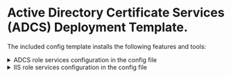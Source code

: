 # Active Directory Certificate Services (ADCS) Deployment Template.

The included config template installs the following features and tools:

<details>
    <summary>ADCS role services configuration in the config file</summary>

* [X] Certification Authority
* [ ] Certificate Enrollment Policy Web Service
* [ ] Certificate Enrollment Web Service
* [X] Certitication Authority Web Enrollment
* [ ] Network Device Enrollment Service
* [ ] Online Responder

</details>

<details>
    <summary>IIS role services configuration in the config file</summary>

* [X] Web Server
    * Common HTTP Features
        * [X] Default Document
        * [X] Directory Browsing
        * [X] HTTP Errors
        * [X] Static Content
        * [X] HTTP Redirection
        * [ ] WebDAV Publishing
    * Health and Diagnostics
        * [X] HTTP Logging
        * [ ] Custom Logging
        * [X] Logging Tools
        * [ ] ODBC Logging
        * [X] Request Monitor
        * [X] Tracing
    * Performance
        * [X] Static Content Compression
        * [ ] Dynamic Content Compression
    * Security
        * [X] Request Filtering
        * [ ] Basic Authentication
        * [ ] Centralized SSL Certificate Support
        * [ ] Client Certificate Mapping Authentication
        * [ ] Digest Authentication
        * [ ] IIS Client Certificate Mapping Authentication
        * [X] IP and Domain Restrictions
        * [X] URL Authentication
        * [X] Windows Authentication
    * Application Development
        * [ ] .NET Extensibility 3.5
        * [ ] .NET Extensibility 4.8
        * [ ] Application Initialization
        * [X] ASP
        * [ ] ASP.NET 3.5
        * [ ] ASP.NET 4.8
        * [ ] CGI
        * [X] ISAPI Extensions
        * [ ] ISAPI Filters
        * [ ] Server Side Includes
        * [ ] WebSocket Protocol
* [ ] FTP Server
* [X] Management Tools
    * [X] IIS Management Console
    * [X] IIS 6 Management Compatibility
        * [X] IIS 6 Metabase Compatibility
        * [ ] IIS 6 Management Console
        * [ ] IIS 6 Scripting Tools
        * [ ] IIS 6 WMI Compatibility
    * [X] IIS Management Scripts and Tools
    * [X] Management Service
</details>
